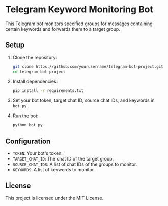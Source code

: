 # Telegram Keyword Monitoring Bot

This Telegram bot monitors specified groups for messages containing certain keywords and forwards them to a target group.

## Setup

1. Clone the repository:
    ```bash
    git clone https://github.com/yourusername/telegram-bot-project.git
    cd telegram-bot-project
    ```

2. Install dependencies:
    ```bash
    pip install -r requirements.txt
    ```

3. Set your bot token, target chat ID, source chat IDs, and keywords in `bot.py`.

4. Run the bot:
    ```bash
    python bot.py
    ```

## Configuration

- `TOKEN`: Your bot's token.
- `TARGET_CHAT_ID`: The chat ID of the target group.
- `SOURCE_CHAT_IDS`: A list of chat IDs of the groups to monitor.
- `KEYWORDS`: A list of keywords to monitor.

## License

This project is licensed under the MIT License.
